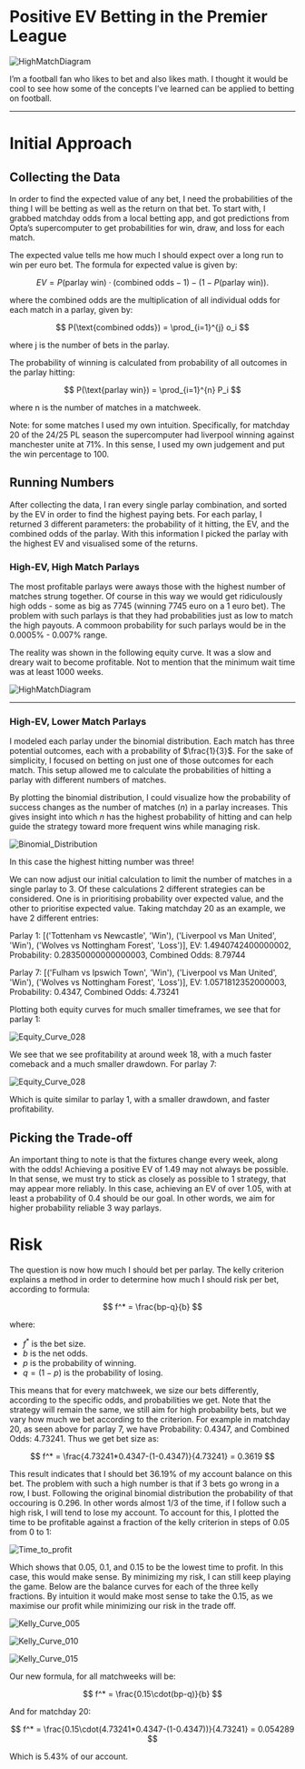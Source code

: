 # Positive EV Betting in the Premier League

![HighMatchDiagram](assets/banner.png)

I’m a football fan who likes to bet and also likes math. I thought it would be cool to see how some of the concepts I’ve learned can be applied to betting on football.

---

# Initial Approach

## Collecting the Data

In order to find the expected value of any bet, I need the probabilities of the thing I will be betting as well as the return on that bet. To start with, I grabbed matchday odds from a local betting app, and got predictions from Opta’s supercomputer to get probabilities for win, draw, and loss for each match.

The expected value tells me how much I should expect over a long run to win per euro bet. The formula for expected value is given by:
     
$$
EV = P(\text{parlay win}) \cdot (\text{combined odds} - 1) - (1 - P(\text{parlay win})).
$$

where the combined odds are the multiplication of all individual odds for each match in a parlay, given by:

$$
P(\text{combined odds}) = \prod_{i=1}^{j} o_i
$$

where j is the number of bets in the parlay.

The probability of winning is calculated from probability of all outcomes in the parlay hitting:

$$
P(\text{parlay win}) = \prod_{i=1}^{n} P_i
$$

where n is the number of matches in a matchweek.

Note: for some matches I used my own intuition. Specifically, for matchday 20 of the 24/25 PL season the supercomputer had liverpool winning against manchester unite at 71%. In this sense, I used my own judgement and put the win percentage to 100.

## Running Numbers

After collecting the data, I ran every single parlay combination, and sorted by the EV in order to find the highest paying bets. For each parlay, I returned 3 different parameters: the probability of it hitting, the EV, and the combined odds of the parlay. With this information I picked the parlay with the highest EV and visualised some of the returns.

### High-EV, High Match Parlays

The most profitable parlays were aways those with the highest number of matches strung together. Of course in this way we would get ridiculously high odds - some as big as 7745 (winning 7745 euro on a 1 euro bet). The problem with such parlays is that they had probabilities just as low to match the high payouts. A commoon probability for such parlays would be in the 0.0005% - 0.007% range. 

The reality was shown in the following equity curve. It was a slow and dreary wait to become profitable. Not to mention that the minimum wait time was at least 1000 weeks.

![HighMatchDiagram](assets/highmatches.png)


---

### High-EV, Lower Match Parlays

I modeled each parlay under the binomial distribution. Each match has three potential outcomes, each with a probability of $\frac{1}{3}$. For the sake of simplicity, I focused on betting on just one of those outcomes for each match. This setup allowed me to calculate the probabilities of hitting a parlay with different numbers of matches.

By plotting the binomial distribution, I could visualize how the probability of success changes as the number of matches ($n$) in a parlay increases. This gives insight into which $n$ has the highest probability of hitting and can help guide the strategy toward more frequent wins while managing risk.

![Binomial_Distribution](assets/binomial.png)

In this case the highest hitting number was three!

We can now adjust our initial calculation to limit the number of matches in a single parlay to 3. Of these calculations 2 different strategies can be considered. One is in prioritising probability over expected value, and the other to prioritise expected value. Taking matchday 20 as an example, we have 2 different entries:

Parlay 1: [('Tottenham vs Newcastle', 'Win'), ('Liverpool vs Man United', 'Win'), ('Wolves vs Nottingham Forest', 'Loss')], EV: 1.4940742400000002, Probability: 0.28350000000000003, Combined Odds: 8.79744

Parlay 7: [('Fulham vs Ipswich Town', 'Win'), ('Liverpool vs Man United', 'Win'), ('Wolves vs Nottingham Forest', 'Loss')], EV: 1.0571812352000003, Probability: 0.4347, Combined Odds: 4.73241

Plotting both equity curves for much smaller timeframes, we see that for parlay 1:

![Equity_Curve_028](assets/prob028.png)

We see that we see profitability at around week 18, with a much faster comeback and a much smaller drawdown. For parlay 7:

![Equity_Curve_028](assets/prob043.png)

Which is quite similar to parlay 1, with a smaller drawdown, and faster profitability.

## Picking the Trade-off

An important thing to note is that the fixtures change every week, along with the odds! Achieving a positive EV of 1.49 may not always be possible. In that sense, we must try to stick as closely as possible to 1 strategy, that may appear more reliably. In this case, achieving an EV of over 1.05, with at least a probability of 0.4 should be our goal. In other words, we aim for higher probability reliable 3 way parlays.

# Risk

The question is now how much I should bet per parlay. The kelly criterion explains a method in order to determine how much I should risk per bet, according to formula:

$$
f^* = \frac{bp-q}{b}
$$

where:
- $f^*$ is the bet size.
- $b$ is the net odds.
- $p$ is the probability of winning.
- $q = (1-p)$ is the probability of losing.

This means that for every matchweek, we size our bets differently, according to the specific odds, and probabilities we get. Note that the strategy will remain the same, we still aim for high probability bets, but we vary how much we bet according to the criterion. For example in matchday 20, as seen above for parlay 7, we have Probability: 0.4347, and Combined Odds: 4.73241. Thus we get bet size as:

$$
f^* = \frac{4.73241*0.4347-(1-0.4347)}{4.73241} = 0.3619
$$

This result indicates that I should bet 36.19% of my account balance on this bet. The problem with such a high number is that if 3 bets go wrong in a row, I bust. Following the original binomial distribution the probability of that occouring is 0.296. In other words almost 1/3 of the time, if I follow such a high risk, I will tend to lose my account. To account for this, I plotted the time to be profitable against a fraction of the kelly criterion in steps of 0.05 from 0 to 1:

![Time_to_profit](assets/time_to_profit.png)

Which shows that 0.05, 0.1, and 0.15 to be the lowest time to profit. In this case, this would make sense. By minimizing my risk, I can still keep playing the game. Below are the balance curves for each of the three kelly fractions. By intuition it would make most sense to take the 0.15, as we maximise our profit while minimizing our risk in the trade off. 

![Kelly_Curve_005](assets/kelly005.png)

![Kelly_Curve_010](assets/kelly010.png)

![Kelly_Curve_015](assets/kelly015.png)

Our new formula, for all matchweeks will be:

$$
f^* = \frac{0.15\cdot(bp-q)}{b}
$$

And for matchday 20:

$$
f^* = \frac{0.15\cdot(4.73241*0.4347-(1-0.4347))}{4.73241} = 0.054289
$$

Which is 5.43% of our account.
